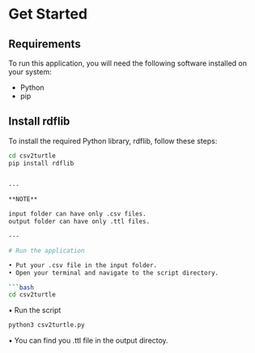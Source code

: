 # Get Started

## Requirements

To run this application, you will need the following software installed on your system:

-   Python
-   pip

## Install rdflib

To install the required Python library, rdflib, follow these steps:

````bash
cd csv2turtle
pip install rdflib


---

**NOTE**

input folder can have only .csv files.
output folder can have only .ttl files.

---

# Run the application

• Put your .csv file in the input folder.
• Open your terminal and navigate to the script directory.

```bash
cd csv2turtle
````

• Run the script

```bash
python3 csv2turtle.py
```

• You can find you .ttl file in the output directoy.
